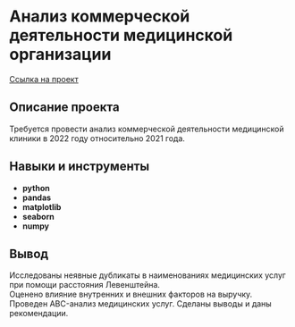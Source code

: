 # Анализ коммерческой деятельности медицинской организации

[Ссылка на проект](https://github.com/runinred/Files/blob/main/Medical%20center%20data%20research/Medical_center_data_research.ipynb)

## Описание проекта

Требуется провести анализ коммерческой деятельности медицинской клиники в 2022 году относительно 2021 года.



## Навыки и инструменты

- **python**
- **pandas**
- **matplotlib**
- **seaborn**
- **numpy**




## Вывод

Исследованы неявные дубликаты в наименованиях медицинских услуг при помощи расстояния Левенштейна. <br/>
Оценено влияние внутренних и внешних факторов на выручку. <br/>  Проведен ABC-анализ медицинских услуг. Сделаны выводы и даны рекомендации.
